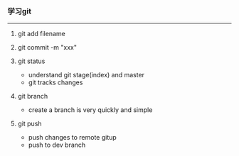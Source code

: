 ### 学习git
---
1. git add filename


2. git commit -m "xxx"
3. git status   
   + understand git stage(index) and master
   + git tracks changes
4. git branch

   + create a branch is very quickly and simple
5. git push
   + push changes to remote gitup
   + push to dev branch